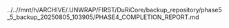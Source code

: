 ../..//mnt/h/ARCHIVE/.UNWRAP/FIRST/DuRiCore/backup_repository/phase5_5_backup_20250805_103905/PHASE4_COMPLETION_REPORT.md
